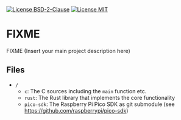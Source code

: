 [![License BSD-2-Clause](https://img.shields.io/badge/License-BSD--2--Clause-blue.svg)](https://opensource.org/licenses/BSD-2-Clause)
[![License MIT](https://img.shields.io/badge/License-MIT-blue.svg)](https://opensource.org/licenses/MIT)

# FIXME
FIXME
(Insert your main project description here)


## Files
- `/`
  - `c`: The C sources including the `main` function etc.
  - `rust`: The Rust library that implements the core functionality
  - `pico-sdk`: The Raspberry Pi Pico SDK as git submodule (see https://github.com/raspberrypi/pico-sdk)
